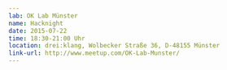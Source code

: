 ```yaml
---
lab: OK Lab Münster
name: Hacknight
date: 2015-07-22
time: 18:30-21:00 Uhr
location: drei:klang, Wolbecker Straße 36, D-48155 Münster
link-url: http://www.meetup.com/OK-Lab-Munster/
---
```

